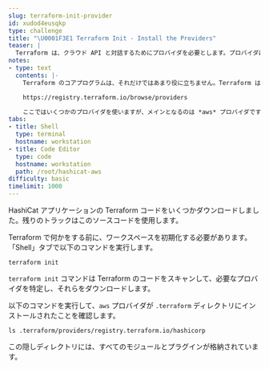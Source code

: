 ```yaml
---
slug: terraform-init-provider
id: xudod4eusqkp
type: challenge
title: "\U0001F3E1 Terraform Init - Install the Providers"
teaser: |
  Terraform は、クラウド API と対話するためにプロバイダを必要とします。プロバイダは Terraform のコアとインフラストラクチャのプロバイダをつなぐ橋渡し役です。
notes:
- type: text
  contents: |-
    Terraform のコアプログラムは、それだけではあまり役に立ちません。Terraform は、クラウド API と対話できるようにするために、**プロバイダ** の助けを必要とします。Terraform には数百種類のプロバイダがあります。プロバイダ一覧は以下のリンクから確認する事が出来ます。

    https://registry.terraform.io/browse/providers

    ここではいくつかのプロバイダを使いますが、メインとなるのは *aws* プロバイダです。
tabs:
- title: Shell
  type: terminal
  hostname: workstation
- title: Code Editor
  type: code
  hostname: workstation
  path: /root/hashicat-aws
difficulty: basic
timelimit: 1000
---
```

HashiCat アプリケーションの Terraform コードをいくつかダウンロードしました。残りのトラックはこのソースコードを使用します。

Terraform で何かをする前に、ワークスペースを初期化する必要があります。「Shell」タブで以下のコマンドを実行します。

```
terraform init
```

`terraform init` コマンドは Terraform のコードをスキャンして、必要なプロバイダを特定し、それらをダウンロードします。

以下のコマンドを実行して、`aws` プロバイダが `.terraform` ディレクトリにインストールされたことを確認します。

```
ls .terraform/providers/registry.terraform.io/hashicorp
```

この隠しディレクトリには、すべてのモジュールとプラグインが格納されています。
